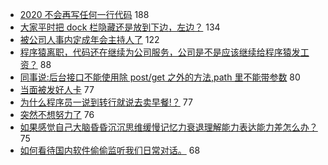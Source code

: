 - [2020 不会再写任何一行代码](https://www.v2ex.com/t/634290) 188
- [大家平时把 dock 栏隐藏还是放到下边，左边？](https://www.v2ex.com/t/634332) 134
- [被公司人事内定成年会主持人了](https://www.v2ex.com/t/634353) 122
- [程序猿离职，代码还在继续为公司服务，公司是不是应该继续给程序猿发工资？](https://www.v2ex.com/t/634405) 88
- [同事说:后台接口不能使用除 post/get 之外的方法,path 里不能带参数](https://www.v2ex.com/t/634514) 80
- [当面被发好人卡](https://www.v2ex.com/t/634265) 77
- [为什么程序员一说到转行就说去卖早餐!？](https://www.v2ex.com/t/634356) 77
- [突然不想努力了](https://www.v2ex.com/t/634330) 76
- [如果感觉自己大脑昏昏沉沉思维缓慢记忆力衰退理解能力表达能力差怎么办？](https://www.v2ex.com/t/634279) 75
- [如何看待国内软件偷偷监听我们日常对话。](https://www.v2ex.com/t/634471) 68